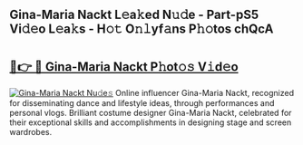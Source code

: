 ## Gina-Maria Nackt L𝚎a𝚔ed N𝚞𝚍e - Part-pS5 Vi𝚍𝚎o L𝚎a𝚔s - H𝚘𝚝 O𝚗𝚕yf𝚊ns P𝚑𝚘tos chQcA

# <h2><a href="http://kf4n9yo.oniu.top/?m=Gina-Maria+Nackt">🔗👉 🔴 Gina-Maria Nackt P𝚑ot𝚘𝚜 V𝚒d𝚎o</a></h2>

[![Gina-Maria Nackt Nu𝚍e𝚜](https://i.imgur.com/0qMVB7G.gif)](http://kf4n9yo.oniu.top/?m=Gina-Maria+Nackt)
Online influencer Gina-Maria Nackt, recognized for disseminating dance and lifestyle ideas, through performances and personal vlogs. Brilliant costume designer Gina-Maria Nackt, celebrated for their exceptional skills and accomplishments in designing stage and screen wardrobes.  
